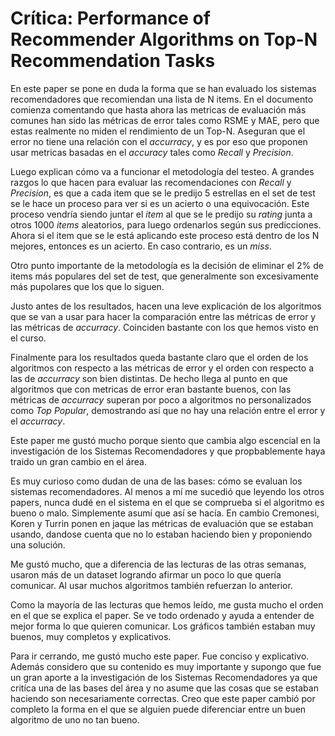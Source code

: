 # Crítica: Performance of Recommender Algorithms on Top-N Recommendation Tasks
En este paper se pone en duda la forma que se han evaluado los sistemas recomendadores que recomiendan una lista de N items. En el documento comienza comentando que hasta ahora las metricas de evaluación más comunes han sido las métricas de error tales como RSME y MAE, pero que estas realmente no miden el rendimiento de un Top-N. Aseguran que el error no tiene una relación con el *accurracy*, y es por eso que proponen usar metricas basadas en el *accuracy* tales como *Recall* y *Precision*.

Luego explican cómo va a funcionar el metodología del testeo. A grandes razgos lo que hacen para evaluar las recomendaciones con *Recall* y *Precision*, es que a cada item que se le predijo 5 estrellas en el set de test se le hace un proceso para ver si es un acierto o una equivocación. Este proceso vendría siendo juntar el *item* al que se le predijo su *rating* junta a otros 1000 *items* aleatorios, para luego ordenarlos según sus predicciones. Ahora si el item que se le está aplicando este proceso está dentro de los N mejores, entonces es un acierto. En caso contrario, es un *miss*.

Otro punto importante de la metodología es la decisión de eliminar el 2% de items más populares del set de test, que generalmente son excesivamente más pupolares que los que lo siguen.

Justo antes de los resultados, hacen una leve explicación de los algoritmos que se van a usar para hacer la comparación entre las métricas de error y las métricas de *accurracy*. Coinciden bastante con los que hemos visto en el curso.

Finalmente para los resultados queda bastante claro que el orden de los algoritmos con respecto a las métricas de error y el orden con respecto a las de *accurracy* son bien distintas. De hecho llega al punto en que algoritmos que con metricas de error eran bastante buenos, con las métricas de *accurracy* superan por poco a algoritmos no personalizados como *Top Popular*, demostrando así que no hay una relación entre el error y el *accurracy*.

Este paper me gustó mucho porque siento que cambia algo escencial en la investigación de los Sistemas Recomendadores y que propbablemente haya traido un gran cambio en el área.

Es muy curioso como dudan de una de las bases: cómo se evaluan los sistemas recomendadores. Al menos a mí me sucedió que leyendo los otros papers, nunca dudé en el sistema en el que se comprueba si el algoritmo es bueno o malo. Simplemente asumí que así se hacía. En cambio Cremonesi, Koren y Turrin ponen en jaque las métricas de evaluación que se estaban usando, dandose cuenta que no lo estaban haciendo bien y proponiendo una solución.

Me gustó mucho, que a diferencia de las lecturas de las otras semanas, usaron más de un dataset logrando afirmar un poco lo que quería comunicar. Al usar muchos algoritmos también refuerzan lo anterior.

Como la mayoría de las lecturas que hemos leído, me gusta mucho el orden en el que se explica el paper. Se ve todo ordenado y ayuda a entender de mejor forma lo que quieren comunicar. Los gráficos también estaban muy buenos, muy completos y explicativos.

Para ir cerrando, me gustó mucho este paper. Fue conciso y explicativo. Además considero que su contenido es muy importante y supongo que fue un gran aporte a la investigación de los Sistemas Recomendadores ya que critíca una de las bases del área y no asume que las cosas que se estaban haciendo son necesariamente correctas. Creo que este paper cambió por completo la forma en el que se alguien puede diferenciar entre un buen algoritmo de uno no tan bueno.